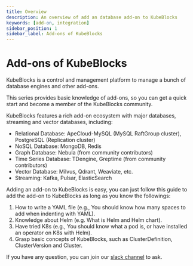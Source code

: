 ```yaml
---
title: Overview
description: An overview of add an database add-on to KubeBlocks
keywords: [add-on, integration]
sidebar_position: 1
sidebar_label: Add-ons of KubeBlocks
---
```


# Add-ons of KubeBlocks

KubeBlocks is a control and management platform to manage a bunch of database engines and other add-ons.

This series provides basic knowledge of add-ons, so you can get a quick start and become a member of the KubeBlocks community.

KubeBlocks features a rich add-on ecosystem with major databases, streaming and vector databases, including:

- Relational Database: ApeCloud-MySQL (MySQL RaftGroup cluster), PostgreSQL (Replication cluster) 
- NoSQL Database: MongoDB, Redis
- Graph Database: Nebula (from community contributors)
- Time Series Database: TDengine, Greptime (from community contributors)
- Vector Database: Milvus, Qdrant, Weaviate, etc.
- Streaming: Kafka, Pulsar, ElasticSearch

Adding an add-on to KubeBlocks is easy, you can just follow this guide to add the add-on to KubeBlocks as long as you know the followings: 
1. How to write a YAML file (e.g., You should know how many spaces to add when indenting with YAML).
2. Knowledge about Helm (e.g. What is Helm and Helm chart).
3. Have tried K8s (e.g., You should know what a pod is, or have installed an operator on K8s with Helm).
4. Grasp basic concepts of KubeBlocks, such as ClusterDefinition, ClusterVersion and Cluster.

If you have any question, you can join our [slack channel](https://join.slack.com/t/kubeblocks/shared_invite/zt-22cx2f84x-BPZvnLRqBOGdZ_XSjELh4Q) to ask.
